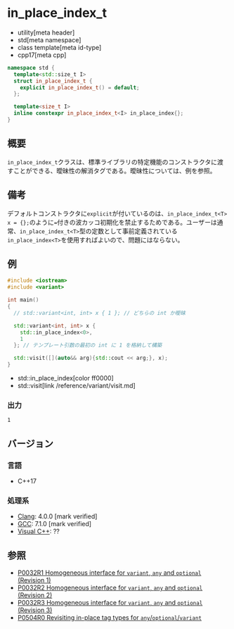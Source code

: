 # in_place_index_t
* utility[meta header]
* std[meta namespace]
* class template[meta id-type]
* cpp17[meta cpp]

```cpp
namespace std {
  template<std::size_t I>
  struct in_place_index_t {
    explicit in_place_index_t() = default;
  };

  template<size_t I>
  inline constexpr in_place_index_t<I> in_place_index{};
}
```

## 概要
`in_place_index_t`クラスは、標準ライブラリの特定機能のコンストラクタに渡すことができる、曖昧性の解消タグである。曖昧性については、例を参照。


## 備考
デフォルトコンストラクタに`explicit`が付いているのは、`in_place_index_t<T> x = {};`のように`=`付きの波カッコ初期化を禁止するためである。ユーザーは通常、`in_place_index_t<T>`型の定数として事前定義されている`in_place_index<T>`を使用すればよいので、問題にはならない。


## 例
```cpp example
#include <iostream>
#include <variant>

int main()
{
  // std::variant<int, int> x { 1 }; // どちらの int か曖昧

  std::variant<int, int> x {
    std::in_place_index<0>,
    1
  }; // テンプレート引数の最初の int に 1 を格納して構築

  std::visit([](auto&& arg){std::cout << arg;}, x);
}
```
* std::in_place_index[color ff0000]
* std::visit[link /reference/variant/visit.md]

### 出力
```
1
```

## バージョン
### 言語
- C++17

### 処理系
- [Clang](/implementation.md#clang): 4.0.0 [mark verified]
- [GCC](/implementation.md#gcc): 7.1.0 [mark verified]
- [Visual C++](/implementation.md#visual_cpp): ??


## 参照
- [P0032R1 Homogeneous interface for `variant`, `any` and `optional` (Revision 1)](http://www.open-std.org/jtc1/sc22/wg21/docs/papers/2015/p0032r1.pdf)
- [P0032R2 Homogeneous interface for `variant`, `any` and `optional` (Revision 2)](http://www.open-std.org/jtc1/sc22/wg21/docs/papers/2016/p0032r2.pdf)
- [P0032R3 Homogeneous interface for `variant`, `any` and `optional` (Revision 3)](http://www.open-std.org/jtc1/sc22/wg21/docs/papers/2016/p0032r3.pdf)
- [P0504R0 Revisiting in-place tag types for `any`/`optional`/`variant`](http://www.open-std.org/jtc1/sc22/wg21/docs/papers/2016/p0504r0.html)
